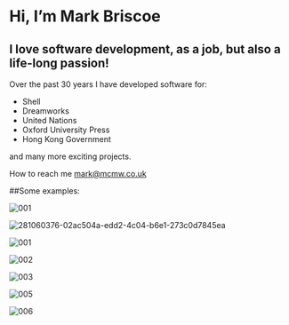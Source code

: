 # Hi, I’m Mark Briscoe

## I love software development, as a job, but also a life-long passion!

Over the past 30 years I have developed software for:

* Shell
* Dreamworks
* United Nations
* Oxford University Press
* Hong Kong Government

and many more exciting projects.

How to reach me mark@mcmw.co.uk

##Some examples:

![001](https://github.com/mbriscoe/mbriscoe/assets/86828720/6f960471-2154-4800-8b5f-6ce9419299b5)

![281060376-02ac504a-edd2-4c04-b6e1-273c0d7845ea](https://github.com/mbriscoe/mbriscoe/assets/86828720/b34d5ac7-8ef4-4fd5-ac2c-e2e02f5ca3ef)

![001](https://github.com/mbriscoe/mbriscoe/assets/86828720/f7effb68-9c40-442c-bab1-fed01c8cb47a)

![002](https://github.com/mbriscoe/mbriscoe/assets/86828720/bf367ac2-cb19-4032-addb-30979b99ae36)

![003](https://github.com/mbriscoe/mbriscoe/assets/86828720/815a9e66-4e6f-4c1b-a0cb-c43f266eda82)

![005](https://github.com/mbriscoe/mbriscoe/assets/86828720/da44ac6d-0d65-4dcf-9320-bdc64fb64ba7)

![006](https://github.com/mbriscoe/mbriscoe/assets/86828720/3a20870e-533e-422f-babb-80862370254f)

<!---
mbriscoe/mbriscoe is a ✨ special ✨ repository because its `README.md` (this file) appears on your GitHub profile.
You can click the Preview link to take a look at your changes.
--->
